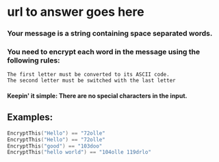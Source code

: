 # url to answer goes here

### Your message is a string containing space separated words.
### You need to encrypt each word in the message using the following rules:
    The first letter must be converted to its ASCII code.
    The second letter must be switched with the last letter
#### Keepin' it simple: There are no special characters in the input.

## Examples:
```go
EncryptThis("Hello") == "72olle"
EncryptThis("Hello") == "72olle"
EncryptThis("good") == "103doo"
EncryptThis("hello world") == "104olle 119drlo"
```